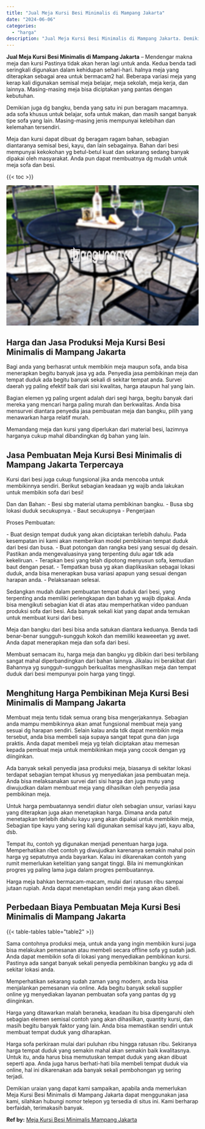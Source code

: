 ```yaml
---
title: "Jual Meja Kursi Besi Minimalis di Mampang Jakarta"
date: "2024-06-06"
categories: 
  - "harga"
description: "Jual Meja Kursi Besi Minimalis di Mampang Jakarta. Demikian uraian yang dapat kami sampaikan, apabila anda memerlukan Meja Kursi Besi Minimalis di Mampang Ja..."
---
```


**Jual Meja Kursi Besi Minimalis di Mampang Jakarta** – Mendengar makna meja dan kursi Pastinya tidak akan heran lagi untuk anda. Kedua benda tadi seringkali digunakan dalam kehidupan sehari-hari. halnya meja yang diterapkan sebagai area untuk bermacam2 hal. Beberapa variasi meja yang kerap kali digunakan semisal meja belajar, meja sekolah, meja kerja, dan lainnya. Masing-masing meja bisa diciptakan yang pantas dengan kebutuhan.

Demikian juga dg bangku, benda yang satu ini pun beragam macamnya. ada sofa khusus untuk belajar, sofa untuk makan, dan masih sangat banyak tipe sofa yang lain. Masing-masing jenis mempunyai kelebihan dan kelemahan tersendiri.

Meja dan kursi dapat dibuat dg beragam ragam bahan, sebagian diantaranya semisal besi, kayu, dan lain sebagainya. Bahan dari besi mempunyai kekokohan yg betul-betul kuat dan sekarang sedang banyak dipakai oleh masyarakat. Anda pun dapat membuatnya dg mudah untuk meja sofa dan besi.

{{< toc >}}

![Jual Meja Kursi Besi Minimalis di Mampang Jakarta](/images/jual-meja-besi-murah27.png)

## Harga dan Jasa Produksi Meja Kursi Besi Minimalis di Mampang Jakarta

Bagi anda yang berhasrat untuk membikin meja maupun sofa, anda bisa menerapkan begitu banyak jasa yg ada. Penyedia jasa pembikinan meja dan tempat duduk ada begitu banyak sekali di sekitar tempat anda. Survei daerah yg paling efektif baik dari sisi kwalitas, harga ataupun hal yang lain.

Bagian elemen yg paling urgent adalah dari segi harga, begitu banyak dari mereka yang mencari harga paling murah dan berkwalitas. Anda bisa mensurvei diantara penyedia jasa pembuatan meja dan bangku, pilih yang menawarkan harga relatif murah.

Memandang meja dan kursi yang diperlukan dari material besi, lazimnya harganya cukup mahal dibandingkan dg bahan yang lain.

## Jasa Pembuatan Meja Kursi Besi Minimalis di Mampang Jakarta Terpercaya

Kursi dari besi juga cukup fungsional jika anda mencoba untuk membikinnya sendiri. Berikut sebagian keadaan yg wajib anda lakukan untuk membikin sofa dari besi!

Dan dan Bahan: - Besi sbg material utama pembikinan bangku. - Busa sbg lokasi duduk secukupnya. - Baut secukupnya - Pengerjaan

Proses Pembuatan:

\- Buat design tempat duduk yang akan diciptakan terlebih dahulu. Pada kesempatan ini kami akan memberikan model pembikinan tempat duduk dari besi dan busa. - Buat potongan dan rangka besi yang sesuai dg desain. Pastikan anda mengevaluasinya yang terpenting dulu agar tdk ada kekeliruan. - Terapkan besi yang telah dipotong menyusun sofa, kemudian baut dengan pesat. - Tempatkan busa yg akan diaplikasikan sebagai lokasi duduk, anda bisa menerapkan busa variasi apapun yang sesuai dengan harapan anda. - Pelaksanaan selesai.

Sedangkan mudah dalam pembuatan tempat duduk dari besi, yang terpenting anda memiliki perlengkapan dan bahan yg wajib dipakai. Anda bisa mengikuti sebagian kiat di atas atau memperhatikan video panduan produksi sofa dari besi. Ada banyak sekali kiat yang dapat anda temukan untuk membuat kursi dari besi.

Meja dan bangku dari besi bisa anda satukan diantara keduanya. Benda tadi benar-benar sungguh-sungguh kokoh dan memiliki keaweeetan yg awet. Anda dapat menerapkan meja dan sofa dari besi.

Membuat semacam itu, harga meja dan bangku yg dibikin dari besi terbilang sangat mahal diperbandingkan dari bahan lainnya. Jikalau ini berakibat dari Bahannya yg sungguh-sungguh berkualitas menghasilkan meja dan tempat duduk dari besi mempunyai poin harga yang tinggi.

## Menghitung Harga Pembikinan Meja Kursi Besi Minimalis di Mampang Jakarta

Membuat meja tentu tidak semua orang bisa mengerjakannya. Sebagian anda mampu membikinnya akan amat fungsional membuat meja yang sesuai dg harapan sendiri. Selain kalau anda tdk dapat membikin meja tersebut, anda bisa membeli saja supaya sangat tepat guna dan juga praktis. Anda dapat membeli meja yg telah diciptakan atau memesan kepada pembuat meja untuk membikinkan meja yang cocok dengan yg diinginkan.

Ada banyak sekali penyedia jasa produksi meja, biasanya di sekitar lokasi terdapat sebagian tempat khusus yg menyediakan jasa pembuatan meja. Anda bisa melaksanakan survei dari sisi harga dan juga mutu yang diwujudkan dalam membuat meja yang dihasilkan oleh penyedia jasa pembikinan meja.

Untuk harga pembuatannya sendiri diatur oleh sebagian unsur, variasi kayu yang diterapkan juga akan menetapkan harga. Dimana anda patut menetapkan terlebih dahulu kayu yang akan dipakai untuk membikin meja, Sebagian tipe kayu yang sering kali digunakan semisal kayu jati, kayu alba, dsb.

Tempat itu, contoh yg digunakan menjadi penentuan harga juga. Memperhatikan ribet contoh yg diwujudkan karenanya semakin mahal poin harga yg sepatutnya anda bayarkan. Kalau ini dikarenakan contoh yang rumit memerlukan ketelitian yang sangat tinggi. Bila ini memungkinkan progres yg paling lama juga dalam progres pembuatannya.

Harga meja bahkan bermacam-macam, mulai dari ratusan ribu sampai jutaan rupiah. Anda dapat menetapkan sendiri meja yang akan dibeli.

## Perbedaan Biaya Pembuatan Meja Kursi Besi Minimalis di Mampang Jakarta

{{< table-tables table="table2" >}}

Sama contohnya produksi meja, untuk anda yang ingin membikin kursi juga bisa melakukan pemesanan atau membeli secara offline sofa yg sudah jadi. Anda dapat membikin sofa di lokasi yang menyediakan pembikinan kursi. Pastinya ada sangat banyak sekali penyedia pembikinan bangku yg ada di sekitar lokasi anda.

Memperhatikan sekarang sudah zaman yang modern, anda bisa menjalankan pemesanan via online. Ada begitu banyak sekali supplier online yg menyediakan layanan pembuatan sofa yang pantas dg yg diinginkan.

Harga yang ditawarkan malah beraneka, keadaan itu bisa dipengaruhi oleh sebagian elemen semisal contoh yang akan dihasilkan, quantity kursi, dan masih begitu banyak faktor yang lain. Anda bisa memastikan sendiri untuk membuat tempat duduk yang diharapkan.

Harga sofa perkiraan mulai dari puluhan ribu hingga ratusan ribu. Sekiranya harga tempat duduk yang semakin mahal akan semakin baik kwalitasnya. Untuk itu, anda harus bisa memutuskan tempat duduk yang akan dibuat seperti apa. Anda juga harus berhati-hati bila membeli tempat duduk via online, hal ini dikarenakan ada banyak sekali pembohongan yg sering terjadi.

Demikian uraian yang dapat kami sampaikan, apabila anda memerlukan Meja Kursi Besi Minimalis di Mampang Jakarta dapat menggunakan jasa kami, silahkan hubungi nomor telepon yg tersedia di situs ini. Kami berharap berfaidah, terimakasih banyak.

**Ref by:** [Meja Kursi Besi Minimalis Mampang Jakarta](https://id.wikipedia.org/wiki/Meja)
